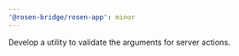 ```yaml
---
'@rosen-bridge/rosen-app': minor
---
```


Develop a utility to validate the arguments for server actions.
